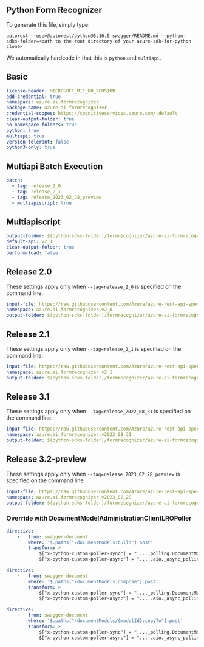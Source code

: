 ## Python Form Recognizer

To generate this file, simply type:

```
autorest --use=@autorest/python@5.16.0 swagger/README.md --python-sdks-folder=<path to the root directory of your azure-sdk-for-python clone>
```

We automatically hardcode in that this is `python` and `multiapi`.

## Basic

``` yaml
license-header: MICROSOFT_MIT_NO_VERSION
add-credential: true
namespace: azure.ai.formrecognizer
package-name: azure-ai-formrecognizer
credential-scopes: https://cognitiveservices.azure.com/.default
clear-output-folder: true
no-namespace-folders: true
python: true
multiapi: true
version-tolerant: false
python3-only: true
```

## Multiapi Batch Execution

```yaml $(multiapi)
batch:
  - tag: release_2_0
  - tag: release_2_1
  - tag: release_2023_02_28_preview
  - multiapiscript: true
```

## Multiapiscript

```yaml $(multiapiscript)
output-folder: $(python-sdks-folder)/formrecognizer/azure-ai-formrecognizer/azure/ai/formrecognizer/_generated/
default-api: v2_1
clear-output-folder: true
perform-load: false
```

## Release 2.0

These settings apply only when `--tag=release_2_0` is specified on the command line.


``` yaml $(tag) == 'release_2_0'
input-file: https://raw.githubusercontent.com/Azure/azure-rest-api-specs/main/specification/cognitiveservices/data-plane/FormRecognizer/stable/v2.0/FormRecognizer.json
namespace: azure.ai.formrecognizer.v2_0
output-folder: $(python-sdks-folder)/formrecognizer/azure-ai-formrecognizer/azure/ai/formrecognizer/_generated/v2_0
```

## Release 2.1

These settings apply only when `--tag=release_2_1` is specified on the command line.

``` yaml $(tag) == 'release_2_1'
input-file: https://raw.githubusercontent.com/Azure/azure-rest-api-specs/main/specification/cognitiveservices/data-plane/FormRecognizer/stable/v2.1/FormRecognizer.json
namespace: azure.ai.formrecognizer.v2_1
output-folder: $(python-sdks-folder)/formrecognizer/azure-ai-formrecognizer/azure/ai/formrecognizer/_generated/v2_1
```

## Release 3.1

These settings apply only when `--tag=release_2022_08_31` is specified on the command line.

``` yaml $(tag) == 'release_2022_08_31'
input-file: https://raw.githubusercontent.com/Azure/azure-rest-api-specs-pr/b1e128f86879ba5a07502abe60577300eb9ec392/specification/cognitiveservices/data-plane/FormRecognizer/stable/2022-08-31/FormRecognizer.json?token=GHSAT0AAAAAABUYDSJIPTM5ED3IVOUKSYP2YX24EKA
namespace: azure.ai.formrecognizer.v2022_08_31
output-folder: $(python-sdks-folder)/formrecognizer/azure-ai-formrecognizer/azure/ai/formrecognizer/_generated/v2022_08_31
```

## Release 3.2-preview

These settings apply only when `--tag=release_2023_02_28_preview` is specified on the command line.

``` yaml $(tag) == 'release_2023_02_28_preview'
input-file: https://raw.githubusercontent.com/Azure/azure-rest-api-specs-pr/6fd0eae463baaa27e56893d67f58b59c32621cfe/specification/cognitiveservices/data-plane/FormRecognizer/preview/2022-10-31-preview/FormRecognizer.json?token=GHSAT0AAAAAABUYDSJJ5PADTZSZHA4KSQI6Y7QB65Q
namespace: azure.ai.formrecognizer.v2023_02_28
output-folder: $(python-sdks-folder)/formrecognizer/azure-ai-formrecognizer/azure/ai/formrecognizer/_generated/v2023_02_28
```


### Override with DocumentModelAdministrationClientLROPoller

``` yaml
directive:
    -   from: swagger-document
        where: '$.paths["/documentModels:build"].post'
        transform: >
            $["x-python-custom-poller-sync"] = "...._polling.DocumentModelAdministrationClientLROPoller";
            $["x-python-custom-poller-async"] = ".....aio._async_polling.AsyncDocumentModelAdministrationClientLROPoller";
```

``` yaml
directive:
    -   from: swagger-document
        where: '$.paths["/documentModels:compose"].post'
        transform: >
            $["x-python-custom-poller-sync"] = "...._polling.DocumentModelAdministrationClientLROPoller";
            $["x-python-custom-poller-async"] = ".....aio._async_polling.AsyncDocumentModelAdministrationClientLROPoller";
```

``` yaml
directive:
    -   from: swagger-document
        where: '$.paths["/documentModels/{modelId}:copyTo"].post'
        transform: >
            $["x-python-custom-poller-sync"] = "...._polling.DocumentModelAdministrationClientLROPoller";
            $["x-python-custom-poller-async"] = ".....aio._async_polling.AsyncDocumentModelAdministrationClientLROPoller";
```

